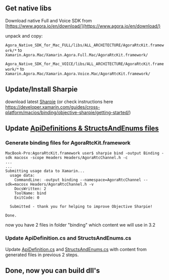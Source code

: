 ## Get native libs

Download native Full and Voice SDK from [https://www.agora.io/en/download/](https://www.agora.io/en/download/)

unpack and copy:

`Agora_Native_SDK_for_Mac_FULL/libs/ALL_ARCHITECTURE/AgoraRtcKit.framework/*` to `Xamarin.Agora.Mac/Xamarin.Agora.Full.Mac/AgoraRtcKit.framework/`

`Agora_Native_SDK_for_Mac_VOICE/libs/ALL_ARCHITECTURE/AgoraRtcKit.framework/*` to `Xamarin.Agora.Mac/Xamarin.Agora.Voice.Mac/AgoraRtcKit.framework/`

## Update/Install Sharpie

download latest [Sharpie](https://download.xamarin.com/objective-sharpie/ObjectiveSharpie.pkg) (or check instructions here https://developer.xamarin.com/guides/cross-platform/macios/binding/objective-sharpie/getting-started/) 

## Update [ApiDefinitions & StructsAndEnums files](https://docs.microsoft.com/en-us/xamarin/cross-platform/macios/binding/objective-sharpie/platform/apidefinitions-structsandenums)

### Generate binding files for AgoraRtcKit.framework

```
MacBook-Pro:AgoraRtcKit.framework user$ sharpie bind -output Binding -sdk macosx -scope Headers Headers/AgoraRtcChannel.h -c
...
...
Submitting usage data to Xamarin...
  usage data:
    CommandLine: -output binding --namespace=AgoraRtcChannel --sdk=macosx Headers/AgoraRtcChannel.h -v
    DocsWritten: 2
    ToolName: bind
    ExitCode: 0

  Submitted - thank you for helping to improve Objective Sharpie!

Done.
```
now you have 2 files in folder "binding" which content we will use in 3.2

### Update ApiDefinition.cs and StructsAndEnums.cs

Update [ApiDefinition.cs](ApiDefinition.cs) and [StructsAndEnums.cs](StructsAndEnums.cs) with content from generated files in previous 2 steps.

## Done, now you can build dll's
